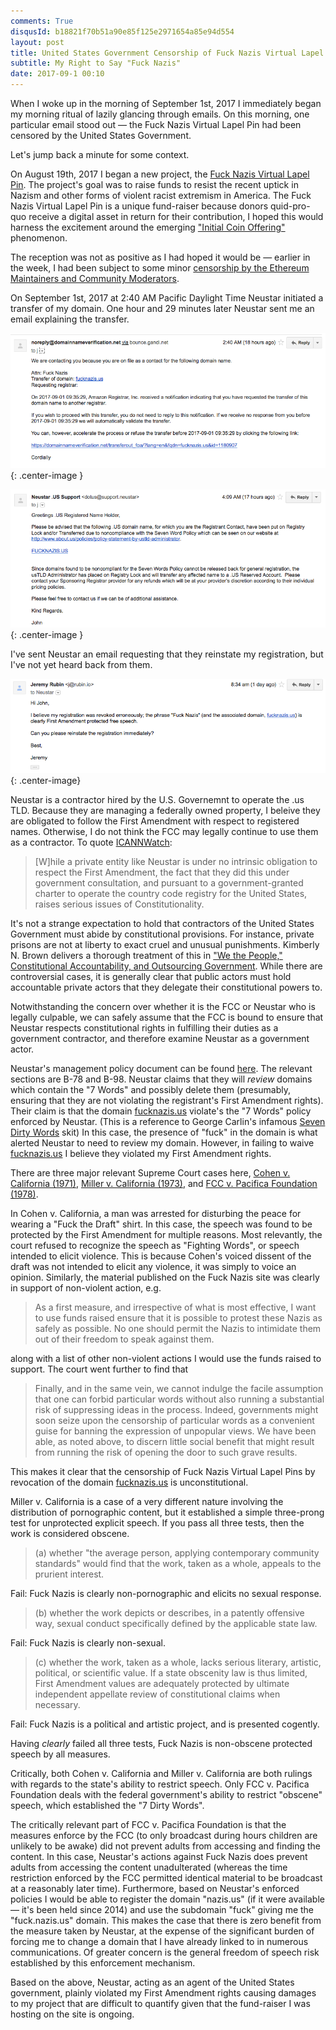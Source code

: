 ```yaml
---
comments: True
disqusId: b18821f70b51a90e85f125e2971654a85e94d554
layout: post
title: United States Government Censorship of Fuck Nazis Virtual Lapel Pin
subtitle: My Right to Say "Fuck Nazis"
date: 2017-09-1 00:10
---
```


When I woke up in the morning of September 1st, 2017 I immediately began my
morning ritual of lazily glancing through emails.  On this morning, one
particular email stood out &mdash; the Fuck Nazis Virtual
Lapel Pin had been censored by the United States Government.

Let's jump back a minute for some context.



On August 19th, 2017 I began a new project, the [Fuck Nazis Virtual Lapel
Pin](https://fucknazis.us). The project's goal was to raise funds to resist the
recent uptick in Nazism and other forms of violent racist extremism in America.
The Fuck Nazis Virtual Lapel Pin is a unique fund-raiser because donors
quid-pro-quo receive a digital asset in return for their contribution, I hoped
this would harness the excitement around the emerging ["Initial Coin
Offering"](https://www.sec.gov/oiea/investor-alerts-and-bulletins/ib_coinofferings)
phenomenon.


The reception was not as positive as I had hoped it would be &mdash; earlier in
the week, I had been subject to some minor [censorship by the Ethereum
Maintainers and Community Moderators](/blog/2017/09/01/ethereum-censorship-fuck-nazis/).

On September 1st, 2017 at 2:40 AM Pacific Daylight Time Neustar initiated a
transfer of my domain. One hour and 29 minutes later Neustar sent me an email
explaining the transfer.



![The Takedown](/public/img/fucknazis.us/unauth-transfer.png)
{: .center-image }

![The Takedown](/public/img/fucknazis.us/explanation.png)
{: .center-image }


I've sent Neustar an email requesting that they reinstate my registration, but I've not yet heard back from them.

![Request to Reinstate](/public/img/fucknazis.us/reinstate-me.png)
{: .center-image}



Neustar is a contractor hired by the U.S. Governemnt to operate the .us TLD.
Because they are managing a federally owned property, I beleive they are
obligated to follow the First Amendment with respect to registered names.
Otherwise, I do not think the FCC may legally continue to use them as a
contractor. To quote
[ICANNWatch](http://www.icannwatch.org/article.pl?sid=02/04/25/082532):

> [W]hile a private entity like Neustar is under no intrinsic obligation to
> respect the First Amendment, the fact that they did this under government
> consultation, and pursuant to a government-granted charter to operate the
> country code registry for the United States, raises serious issues of
> Constitutionality.

It's not a strange expectation to hold that contractors of the United States
Government must abide by constitutional provisions. For instance, private
prisons are not at liberty to exact cruel and unusual punishments. Kimberly N.
Brown delivers a thorough treatment of this in ["We the People," Constitutional
Accountability, and Outsourcing
Government](http://www.repository.law.indiana.edu/cgi/viewcontent.cgi?article=11083&context=ilj).
While there are controversial cases, it is generally clear that public actors
must hold accountable private actors that they delegate their constitutional
powers to. 

Notwithstanding the concern over whether it is the FCC or Neustar who is
legally culpable, we can safely assume that the FCC is bound to ensure that
Neustar respects constitutional rights in fulfilling their duties as a
government contractor, and therefore examine Neustar as a government actor.


Neustar's management policy document can be found
[here](https://www.ntia.doc.gov/files/ntia/publications/ustld2007_07_b_services.pdf).
The relevant sections are B-78 and B-98. Neustar claims that they will _review_
domains which contain the "7 Words" and possibly delete them (presumably,
ensuring that they are not violating the registrant's First Amendment rights).
Their claim is that the domain [fucknazis.us](https://fucknazis.us) violate's
the "7 Words" policy enforced by Neustar. (This is a reference to George
Carlin's infamous [Seven Dirty
Words](https://en.wikipedia.org/wiki/Seven_dirty_words) skit) In this case, the
presence of "fuck" in the domain is what alerted Neustar to need to review my
domain.  However, in failing to waive [fucknazis.us](https://fucknazis.us) I
believe they violated my First Amendment rights.

There are three major relevant Supreme Court cases here,  [Cohen v. California
(1971)](https://www.law.cornell.edu/supremecourt/text/403/15), [Miller v.
California (1973)](https://www.law.cornell.edu/supremecourt/text/413/15), and
[FCC v. Pacifica Foundation (1978)](https://supreme.justia.com/cases/federal/us/438/726/case.html). 

In Cohen v. California, a man was arrested for disturbing the peace for wearing
a "Fuck the Draft" shirt. In this case, the speech was found to be protected by 
the First Amendment for multiple reasons. Most relevantly, the court refused to recognize
the speech as "Fighting Words", or speech intended to elicit violence. This is because
Cohen's voiced dissent of the draft was not intended to elicit any violence, it was simply
to voice an opinion. Similarly, the material published on the Fuck Nazis site was
clearly in support of non-violent action, e.g.

> As a first measure, and irrespective of what is most effective, I want to use
> funds raised ensure that it is possible to protest these Nazis as safely as
> possible. No one should permit the Nazis to intimidate them out of their
> freedom to speak against them.

along with a list of other non-violent actions I would use the funds raised to
support. The court went further to find that

>Finally, and in the same vein, we cannot indulge the facile assumption that
>one can forbid particular words without also running a substantial risk of
>suppressing ideas in the process. Indeed, governments might soon seize upon
>the censorship of particular words as a convenient guise for banning the
>expression of unpopular views. We have been able, as noted above, to discern
>little social benefit that might result from running the risk of opening the
>door to such grave results.

This makes it clear that the censorship of Fuck Nazis Virtual Lapel Pins by revocation
of the domain [fucknazis.us](https://fucknazis.us) is unconstitutional.


Miller v. California is a case of a very different nature involving the
distribution of pornographic content, but it established a simple three-prong
test for unprotected explicit speech. If you pass all three tests, then the work
is considered obscene.

>(a) whether "the average person, applying contemporary community standards"
>would find that the work, taken as a whole, appeals to the prurient interest.

Fail: Fuck Nazis is clearly non-pornographic and elicits no sexual response.


>(b) whether the work depicts or describes, in a patently
>offensive way, sexual conduct specifically defined by the applicable state
>law.

Fail: Fuck Nazis is clearly non-sexual.

>(c) whether the work, taken as a whole, lacks serious literary,
>artistic, political, or scientific value. If a state obscenity law is thus
>limited, First Amendment values are adequately protected by ultimate
>independent appellate review of constitutional claims when necessary.

Fail: Fuck Nazis is a political and artistic project, and is presented cogently.

Having _clearly_ failed all three tests, Fuck Nazis is non-obscene protected
speech by all measures.


Critically, both Cohen v. California and Miller v. California are both rulings
with regards to the state's ability to restrict speech. Only FCC v. Pacifica
Foundation deals with the federal government's ability to restrict "obscene"
speech, which established the "7 Dirty Words".

The critically relevant part of FCC v. Pacifica Foundation is that the measures
enforce by the FCC (to only broadcast during hours children are unlikely to be
awake) did not prevent adults from accessing and finding the content. In this
case, Neustar's actions against Fuck Nazis does prevent adults from accessing
the content unadulterated (whereas the time restriction enforced by the FCC
permitted identical material to be broadcast at a reasonably later time).
Furthermore, based on Neustar's enforced policies I would be able to register
the domain "nazis.us" (if it were available &mdash; it's been held since 2014)
and use the subdomain "fuck" giving me the "fuck.nazis.us" domain. This makes
the case that there is zero benefit from the measure taken by Neustar, at the
expense of the significant burden of forcing me to change a domain that I have
already linked to in numerous communications. Of greater concern is the general
freedom of speech risk established by this enforcement mechanism.


Based on the above, Neustar, acting as an agent of the United States
government, plainly violated my First Amendment rights causing damages to my project
that are difficult to quantify given that  the fund-raiser I was hosting on the site is
ongoing.





